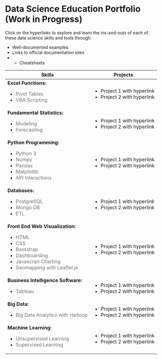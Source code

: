 # Data Science Education Portfolio (Work in Progress)
Click on the hyperlinks to explore and learn the ins-and-outs of each of these data science skills and tools through:
- Well-documented examples
- Links to official documentation sites
- - Cheatsheets

| Skills      | Projects                                                   |
|---------------|----------------------------------------------------------|
| <strong>Excel Functions:</strong><br><ul><li><span style="opacity: 0.6;">Pivot Tables</span></li><li><span style="opacity: 0.6;">VBA Scripting</span></li></ul> | <ul><li>Project 1 with hyperlink</li><li>Project 2 with hyperlink</li></ul>|
| <strong>Fundamental Statistics:</strong><br><ul><li><span style="opacity: 0.6;">Modeling</span></li><li><span style="opacity: 0.6;">Forecasting</span></li></ul> | <ul><li>Project 1 with hyperlink</li><li>Project 2 with hyperlink</li></ul>|
| <strong>Python Programming:</strong><br><ul><li><span style="opacity: 0.6;">Python 3</span></li><li><span style="opacity: 0.6;">Numpy</span></li><li><span style="opacity: 0.6;">Pandas</span></li><li><span style="opacity: 0.6;">Matplotlib</span></li><li><span style="opacity: 0.6;">API Interactions</span></li></ul> | <ul><li>Project 1 with hyperlink</li><li>Project 2 with hyperlink</li></ul>|
| <strong>Databases:</strong><br><ul><li><span style="opacity: 0.6;">PostgreSQL</span></li><li><span style="opacity: 0.6;">Mongo DB</span></li><li><span style="opacity: 0.6;">ETL</span></li></ul> | <ul><li>Project 1 with hyperlink</li><li>Project 2 with hyperlink</li></ul>|
| <strong>Front End Web Visualization:</strong><br><ul><li><span style="opacity: 0.6;">HTML</span></li><li><span style="opacity: 0.6;">CSS</span></li><li><span style="opacity: 0.6;">Bootstrap</span></li><li><span style="opacity: 0.6;">Dashboarding</span></li><li><span style="opacity: 0.6;">Javascript Charting</span></li><li><span style="opacity: 0.6;">Geomapping with Leaflet.js</span></li></ul> | <ul><li>Project 1 with hyperlink</li><li>Project 2 with hyperlink</li></ul>|
| <strong>Business Intelligence Software:</strong><br><ul><li><span style="opacity: 0.6;">Tableau</span></li></ul> | <ul><li>Project 1 with hyperlink</li><li>Project 2 with hyperlink</li></ul>|
| <strong>Big Data:</strong><br><ul><li><span style="opacity: 0.6;">Big Data Analytics with Hadoop</span></li></ul> | <ul><li>Project 1 with hyperlink</li><li>Project 2 with hyperlink</li></ul>|
| <strong>Machine Learning:</strong><br><ul><li><span style="opacity: 0.6;">Unsupervised Learning</span></li><li><span style="opacity: 0.6;">Supervised Learning</span></li></ul> | <ul><li>Project 1 with hyperlink</li><li>Project 2 with hyperlink</li></ul>|

